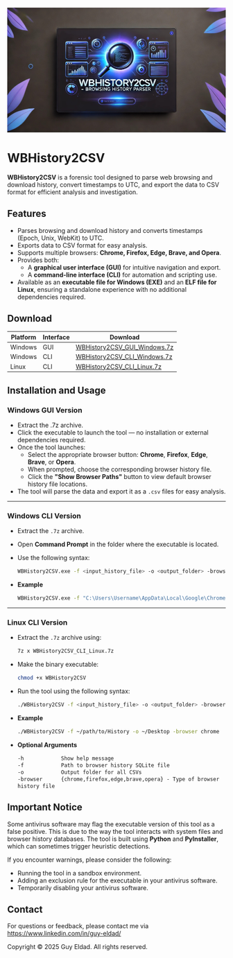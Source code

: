 <p align="center">
  <img src="WBHistory2CSV.jpg" alt="WBHistory2CSV Banner" width="850">
</p>

# WBHistory2CSV

**WBHistory2CSV** is a forensic tool designed to parse web browsing and download history, convert timestamps to UTC, and export the data to CSV format for efficient analysis and investigation.

## Features
- Parses browsing and download history and converts timestamps (Epoch, Unix, WebKit) to UTC.
- Exports data to CSV format for easy analysis.
- Supports multiple browsers: **Chrome, Firefox, Edge, Brave, and Opera**.
- Provides both:
  - A **graphical user interface (GUI)** for intuitive navigation and export.
  - A **command-line interface (CLI)** for automation and scripting use.
- Available as an **executable file for Windows (EXE)** and an **ELF file for Linux**, ensuring a standalone experience with no additional dependencies required.

## Download

| Platform | Interface | Download |
|----------|-----------|----------|
| Windows  | GUI       | [WBHistory2CSV_GUI_Windows.7z](./WBHistory2CSV_GUI_Windows.7z) |
| Windows  | CLI       | [WBHistory2CSV_CLI_Windows.7z](./WBHistory2CSV_CLI_Windows.7z) |
| Linux    | CLI       | [WBHistory2CSV_CLI_Linux.7z](./WBHistory2CSV_CLI_Linux.7z) |


## Installation and Usage

### Windows GUI Version
- Extract the .7z archive.
- Click the executable to launch the tool — no installation or external dependencies required.
- Once the tool launches:
  - Select the appropriate browser button: **Chrome**, **Firefox**, **Edge**, **Brave**, or **Opera**.
  - When prompted, choose the corresponding browser history file.
  - Click the **"Show Browser Paths"** button to view default browser history file locations.
- The tool will parse the data and export it as a `.csv` files for easy analysis.

---

### Windows CLI Version
- Extract the `.7z` archive.
- Open **Command Prompt** in the folder where the executable is located.
- Use the following syntax:

  ```bash
  WBHistory2CSV.exe -f <input_history_file> -o <output_folder> -browser <chrome|firefox|edge|brave|opera>
  ```
- **Example**

  ```bash
  WBHistory2CSV.exe -f "C:\Users\Username\AppData\Local\Google\Chrome\User Data\Default\History" -o "C:\Users\Username\Desktop" -browser chrome
  ```
  
---
  
### Linux CLI Version
- Extract the `.7z` archive using:
  ```bash
  7z x WBHistory2CSV_CLI_Linux.7z
  ```
- Make the binary executable:
  ```bash
  chmod +x WBHistory2CSV
  ```
- Run the tool using the following syntax:

  ```bash
  ./WBHistory2CSV -f <input_history_file> -o <output_folder> -browser <chrome|firefox|edge|brave|opera>
  ```

- **Example**

  ```bash
  ./WBHistory2CSV -f ~/path/to/History -o ~/Desktop -browser chrome
  ```
  
- **Optional Arguments**
  ```
  -h            Show help message  
  -f            Path to browser history SQLite file  
  -o            Output folder for all CSVs  
  -browser      {chrome,firefox,edge,brave,opera} - Type of browser history file
  ```

## Important Notice

Some antivirus software may flag the executable version of this tool as a false positive. This is due to the way the tool interacts with system files and browser history databases. The tool is built using **Python** and **PyInstaller**, which can sometimes trigger heuristic detections.

If you encounter warnings, please consider the following:

- Running the tool in a sandbox environment.
- Adding an exclusion rule for the executable in your antivirus software.
- Temporarily disabling your antivirus software.

## Contact

For questions or feedback, please contact me via https://www.linkedin.com/in/guy-eldad/


Copyright
© 2025 Guy Eldad. All rights reserved.
